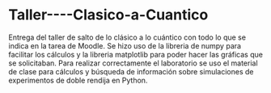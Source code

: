 # Taller----Clasico-a-Cuantico
Entrega del taller de salto de lo clásico a lo cuántico con todo lo que se indica en la tarea de Moodle. Se hizo uso de la libreria de numpy para facilitar los cálculos y la libreria matplotlib para poder hacer las gráficas que se solicitaban. 
Para realizar correctamente el laboratorio se uso el material de clase para cálculos y búsqueda de información sobre simulaciones de experimentos de doble rendija en Python.
